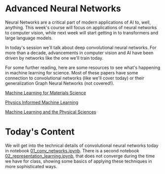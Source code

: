 # Advanced Neural Networks

Neural Networks are a critical part of modern applications of AI to, well, anything.  This week's course will focus on applications of neural networks to computer vision, while next week will start getting in to transformers and large language models.

In today's session we'll talk about deep convolutional neural networks.  For more than a decade, advancements in computer vision and AI have been driven by networks like the one we'll train today.

For some further reading, here are some resources to see what's happening in machine learning for science.  Most of these papers have some connection to convolutional networks (like we'll cover today) or their generalization Graph Neural Networks (not covered!).

[Machine Learning for Materials Science](https://www.nature.com/articles/s41524-022-00734-6)

[Physics Informed Machine Learning](https://www.nature.com/articles/s42254-021-00314-5)

[Machine Learning and the Physical Sciences](https://journals.aps.org/rmp/abstract/10.1103/RevModPhys.91.045002)


# Today's Content

We will get into the technical details of convolutional neural networks today in notebook [01_conv_networks.ipynb](01_conv_networks.ipynb).  There is a second notebook [02_representation_learning.ipynb](02_representation_learning.ipynb), that does not converge during the time we have for class, showing some basics of applying these techniques in more sophisticated ways. 
